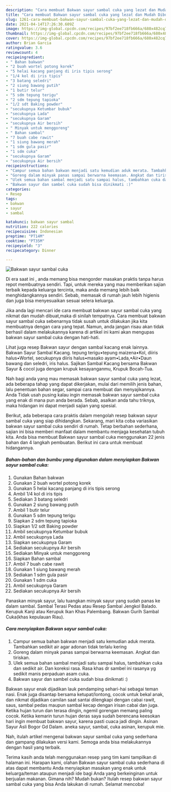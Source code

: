```yaml
---
description: "Cara membuat Bakwan sayur sambal cuka yang lezat dan Mudah Dibuat"
title: "Cara membuat Bakwan sayur sambal cuka yang lezat dan Mudah Dibuat"
slug: 1261-cara-membuat-bakwan-sayur-sambal-cuka-yang-lezat-dan-mudah-dibuat
date: 2021-04-14T17:26:30.609Z
image: https://img-global.cpcdn.com/recipes/97bf2ee718fb666a/680x482cq70/bakwan-sayur-sambal-cuka-foto-resep-utama.jpg
thumbnail: https://img-global.cpcdn.com/recipes/97bf2ee718fb666a/680x482cq70/bakwan-sayur-sambal-cuka-foto-resep-utama.jpg
cover: https://img-global.cpcdn.com/recipes/97bf2ee718fb666a/680x482cq70/bakwan-sayur-sambal-cuka-foto-resep-utama.jpg
author: Brian Garcia
ratingvalue: 3.6
reviewcount: 4
recipeingredient:
- " Bahan bakwan"
- "2 buah wortel potong korek"
- "5 helai kacang panjang di iris tipis serong"
- "1/4 kol di iris tipis"
- "3 batang seledri"
- "2 siung bawang putih"
- "1 butir telur"
- "5 sdm tepung terigu"
- "2 sdm tepung tapioka"
- "1/2 sdt Baking powder"
- "secukupnya Ketumbar bubuk"
- "secukupnya Lada"
- "secukupnya Garam"
- "secukupnya Air bersih"
- " Minyak untuk menggoreng"
- " Bahan sambal"
- "7 buah cabe rawit"
- "1 siung bawang merah"
- "1 sdm gula pasir"
- "1 sdm cuka"
- "secukupnya Garam"
- "secukupnya Air bersih"
recipeinstructions:
- "Campur semua bahan bakwan menjadi satu kemudian aduk merata. Tambahkan sedikit air agar adonan tidak terlalu kering"
- "Goreng dalam minyak panas sampai berwarna keemasan. Angkat dan tiriskan."
- "Ulek semua bahan sambal menjadi satu sampai halus, tambahkan cuka dan sedikit air. Dan koreksi rasa. Rasa khas dr sambel ini rasanya yg sedikit manis perpaduan asam cuka."
- "Bakwan sayur dan sambel cuka sudah bisa dinikmati :)"
categories:
- Resep
tags:
- bakwan
- sayur
- sambal

katakunci: bakwan sayur sambal 
nutrition: 222 calories
recipecuisine: Indonesian
preptime: "PT14M"
cooktime: "PT35M"
recipeyield: "3"
recipecategory: Dinner

---
```



![Bakwan sayur sambal cuka](https://img-global.cpcdn.com/recipes/97bf2ee718fb666a/680x482cq70/bakwan-sayur-sambal-cuka-foto-resep-utama.jpg)

Di era  saat ini , anda memang bisa mengorder masakan praktis tanpa harus repot membuatnya sendiri. Tapi, untuk mereka yang mau memberikan sajian terbaik kepada keluarga tercinta, maka anda memang lebih baik menghidangkannya sendiri. Sebab, memasak di rumah jauh lebih higienis dan juga bisa menyesuaikan sesuai selera keluarga.

Jika anda lagi mencari ide cara membuat bakwan sayur sambal cuka yang nikmat dan mudah dibuat,maka di sinilah tempatnya. Cara membuat bakwan sayur sambal cuka  sebenarnya tidak susah untuk dilakukan jika kita membuatnya dengan cara yang tepat. Namun, anda jangan risau akan tidak berhasil dalam melakukannya 
karena di artikel ini kami akan mengupas bakwan sayur sambal cuka dengan hati-hati.  

Lihat juga resep Bakwan sayur dengan sambal kacang enak lainnya. Bakwan Sayur Sambal Kacang. tepung terigu•tepung maizena•Kol, diiris halus•Wortel, secukupnya diiris halus•masako ayam•Lada,•Air•Daun bawang dan seledri, iris halus. Sajikan Sambal Kacang bersama Bakwan Sayur &amp; cocol juga dengan krupuk kesayanganmu, Krupuk Bocah-Tua.

Nah bagi anda yang mau memasak bakwan sayur sambal cuka yang lezat, ada beberapa tahap yang dapat dikerjakan, mulai dari memilih jenis bahan, lalu penentuan bahan segar, sampai cara membuat dan menyajikannya. Anda Tidak usah pusing kalau ingin memasak bakwan sayur sambal cuka yang enak di mana pun anda berada. Sebab, asalkan anda  tahu triknya, maka hidangan ini dapat menjadi sajian yang spesial.

Berikut, ada beberapa cara praktis  dalam mengolah resep bakwan sayur sambal cuka yang siap dihidangkan. Sekarang, mari kita coba variasikan bakwan sayur sambal cuka sendiri di rumah. Tetap berbahan sederhana, sajian ini bisa memberi manfaat dalam membantu menjaga kesehatan tubuh kita. Anda bisa membuat Bakwan sayur sambal cuka menggunakan 22 jenis bahan dan 4 langkah pembuatan. Berikut ini cara untuk membuat hidangannya.

<!--inarticleads1-->

##### Bahan-bahan dan bumbu yang digunakan dalam menyiapkan Bakwan sayur sambal cuka:

1. Gunakan  Bahan bakwan
1. Gunakan 2 buah wortel potong korek
1. Gunakan 5 helai kacang panjang di iris tipis serong
1. Ambil 1/4 kol di iris tipis
1. Sediakan 3 batang seledri
1. Gunakan 2 siung bawang putih
1. Ambil 1 butir telur
1. Gunakan 5 sdm tepung terigu
1. Siapkan 2 sdm tepung tapioka
1. Siapkan 1/2 sdt Baking powder
1. Ambil secukupnya Ketumbar bubuk
1. Ambil secukupnya Lada
1. Siapkan secukupnya Garam
1. Sediakan secukupnya Air bersih
1. Sediakan  Minyak untuk menggoreng
1. Siapkan  Bahan sambal
1. Ambil 7 buah cabe rawit
1. Gunakan 1 siung bawang merah
1. Sediakan 1 sdm gula pasir
1. Gunakan 1 sdm cuka
1. Ambil secukupnya Garam
1. Sediakan secukupnya Air bersih


Panaskan minyak sayur, lalu tuangkan minyak sayur yang sudah panas ke dalam sambal. Sambal Terasi Pedas atau Resep Sambal Jengkol Balado. Kerupuk Kanji atau Kerupuk Ikan Khas Palembang. Bakwan Gurih Sambal Cuka(khas kepulauan Riau). 

<!--inarticleads2-->

##### Cara menyiapkan Bakwan sayur sambal cuka:

1. Campur semua bahan bakwan menjadi satu kemudian aduk merata. Tambahkan sedikit air agar adonan tidak terlalu kering
1. Goreng dalam minyak panas sampai berwarna keemasan. Angkat dan tiriskan.
1. Ulek semua bahan sambal menjadi satu sampai halus, tambahkan cuka dan sedikit air. Dan koreksi rasa. Rasa khas dr sambel ini rasanya yg sedikit manis perpaduan asam cuka.
1. Bakwan sayur dan sambel cuka sudah bisa dinikmati :)


Bakwan sayur enak dijadikan lauk pendamping sehari-hai sebagai teman nasi. Enak juga disantap bersama ketupat/lontong, cocok untuk bekal anak, dan nikmat dijadikan camilan saat santai dilengkapi dengan cabai rawit, saus, sambal pedas maupun sambal kecap dengan irisan cabai dan juga. Ketika hujan turun dan terasa dingin, ngemil gorengan memang paling cocok. Ketika kemarin turun hujan deras saya sudah berencana keesokan hari ingin membuat bakwan sayur, karena pasti cuaca jadi dingin. Asinan Sayur Asli Bogor Gd Dalam. aneka sayur, sambal, cuka asinan, kerupuk mie. 

Nah, itulah artikel mengenai  bakwan sayur sambal cuka  yang sederhana dan gampang dilakukan versi kami. Semoga anda bisa melakukannya dengan hasil yang terbaik. 

Terima kasih anda telah menggunakan resep yang tim kami tampilkan di halaman ini. Harapan kami, olahan  Bakwan sayur sambal cuka sederhana di atas dapat membantu Anda menyiapkan masakan yang enak untuk keluarga/teman ataupun menjadi ide bagi Anda yang berkeinginan untuk berjualan makanan. Gimana nih? Mudah bukan? Itulah resep bakwan sayur sambal cuka yang bisa Anda lakukan di rumah. Selamat mencoba!

